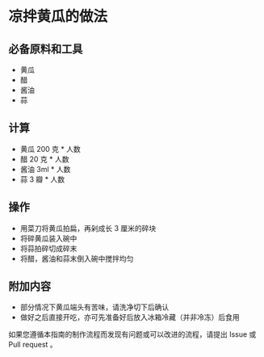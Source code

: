 # 凉拌黄瓜的做法

## 必备原料和工具

* 黄瓜
* 醋
* 酱油
* 蒜

## 计算

* 黄瓜 200 克  * 人数
* 醋 20 克 * 人数
* 酱油 3ml * 人数
* 蒜 3 瓣 * 人数

## 操作

* 用菜刀将黄瓜拍扁，再剁成长 3 厘米的碎块
* 将碎黄瓜装入碗中
* 将蒜拍碎切成碎末
* 将醋，酱油和蒜末倒入碗中搅拌均匀

## 附加内容

* 部分情况下黄瓜端头有苦味，请洗净切下后确认
* 做好之后直接开吃，亦可先准备好后放入冰箱冷藏（并非冷冻）后食用

如果您遵循本指南的制作流程而发现有问题或可以改进的流程，请提出 Issue 或 Pull request 。
